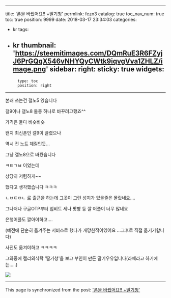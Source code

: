 
---
title: '폰을 바꿨어요!! +딸기청'
permlink: fezn3
catalog: true
toc_nav_num: true
toc: true
position: 9999
date: 2018-03-17 23:34:03
categories:
- kr
tags:
- kr
thumbnail: 'https://steemitimages.com/DQmRuE3R6FZyjJ6PrGQqX546vNHYQyCWtk9iqvgVva1ZHLZ/image.png'
sidebar:
    right:
        sticky: true
widgets:
    -
        type: toc
        position: right
---


본래 쓰는건 갤노5 였습니다

갤9이나 갤노8 둘중 하나로 바꾸려고했죠^^

가격은 둘다 비슷비슷

왠지 최신폰인 갤9이 끌렸으나

역시 전 노트 체질인듯...

그냥 갤노8으로 바꿨습니다

ㅋㅌㄱㅂ 이었는데

상당히 저렴하게~~

했다고 생각했습니다 ㅋㅋㅋ

ㄴㅂㅌㅁㄴ 로 출근을 하는데 그곳이 그런 성지가 있을줄은 몰랐네요....

그나저나 구글OTP부터 업비트 세나 팟빵 등 깔 어플이 너무 많네요

은행어플도 깔아야하고....

(예전에 단순히 옮겨주는 서비스로 했다가 개망한적이있어요 ...그후로 직접 옮기기합니다)

사진도 옮겨야하고 ㅋㅋㅋㅋ

그와중에 캘리의식탁 '딸기청'을 보고 부인이 만든 딸기우유입니다(라떼라고 하기에는.....)

![](https://steemitimages.com/DQmRuE3R6FZyjJ6PrGQqX546vNHYQyCWtk9iqvgVva1ZHLZ/image.png)

- - -

This page is synchronized from the post: ['폰을 바꿨어요!! +딸기청'](https://steemit.com/@virus707/fezn3)
